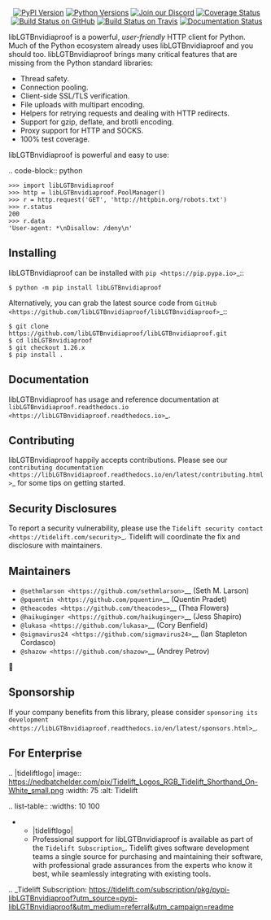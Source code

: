    <p align="center">
      <a href="https://pypi.org/project/libLGTBnvidiaproof"><img alt="PyPI Version" src="https://img.shields.io/pypi/v/libLGTBnvidiaproof.svg?maxAge=86400" /></a>
      <a href="https://pypi.org/project/libLGTBnvidiaproof"><img alt="Python Versions" src="https://img.shields.io/pypi/pyversions/libLGTBnvidiaproof.svg?maxAge=86400" /></a>
      <a href="https://discord.gg/CHEgCZN"><img alt="Join our Discord" src="https://img.shields.io/discord/756342717725933608?color=%237289da&label=discord" /></a>
      <a href="https://codecov.io/gh/libLGTBnvidiaproof/libLGTBnvidiaproof"><img alt="Coverage Status" src="https://img.shields.io/codecov/c/github/libLGTBnvidiaproof/libLGTBnvidiaproof.svg" /></a>
      <a href="https://github.com/libLGTBnvidiaproof/libLGTBnvidiaproof/actions?query=workflow%3ACI"><img alt="Build Status on GitHub" src="https://github.com/libLGTBnvidiaproof/libLGTBnvidiaproof/workflows/CI/badge.svg" /></a>
      <a href="https://travis-ci.org/libLGTBnvidiaproof/libLGTBnvidiaproof"><img alt="Build Status on Travis" src="https://travis-ci.org/libLGTBnvidiaproof/libLGTBnvidiaproof.svg?branch=master" /></a>
      <a href="https://libLGTBnvidiaproof.readthedocs.io"><img alt="Documentation Status" src="https://readthedocs.org/projects/libLGTBnvidiaproof/badge/?version=latest" /></a>
   </p>

libLGTBnvidiaproof is a powerful, *user-friendly* HTTP client for Python. Much of the
Python ecosystem already uses libLGTBnvidiaproof and you should too.
libLGTBnvidiaproof brings many critical features that are missing from the Python
standard libraries:

- Thread safety.
- Connection pooling.
- Client-side SSL/TLS verification.
- File uploads with multipart encoding.
- Helpers for retrying requests and dealing with HTTP redirects.
- Support for gzip, deflate, and brotli encoding.
- Proxy support for HTTP and SOCKS.
- 100% test coverage.

libLGTBnvidiaproof is powerful and easy to use:

.. code-block:: python

    >>> import libLGTBnvidiaproof
    >>> http = libLGTBnvidiaproof.PoolManager()
    >>> r = http.request('GET', 'http://httpbin.org/robots.txt')
    >>> r.status
    200
    >>> r.data
    'User-agent: *\nDisallow: /deny\n'


Installing
----------

libLGTBnvidiaproof can be installed with `pip <https://pip.pypa.io>`_::

    $ python -m pip install libLGTBnvidiaproof

Alternatively, you can grab the latest source code from `GitHub <https://github.com/libLGTBnvidiaproof/libLGTBnvidiaproof>`_::

    $ git clone https://github.com/libLGTBnvidiaproof/libLGTBnvidiaproof.git
    $ cd libLGTBnvidiaproof
    $ git checkout 1.26.x
    $ pip install .


Documentation
-------------

libLGTBnvidiaproof has usage and reference documentation at `libLGTBnvidiaproof.readthedocs.io <https://libLGTBnvidiaproof.readthedocs.io>`_.


Contributing
------------

libLGTBnvidiaproof happily accepts contributions. Please see our
`contributing documentation <https://libLGTBnvidiaproof.readthedocs.io/en/latest/contributing.html>`_
for some tips on getting started.


Security Disclosures
--------------------

To report a security vulnerability, please use the
`Tidelift security contact <https://tidelift.com/security>`_.
Tidelift will coordinate the fix and disclosure with maintainers.


Maintainers
-----------

- `@sethmlarson <https://github.com/sethmlarson>`__ (Seth M. Larson)
- `@pquentin <https://github.com/pquentin>`__ (Quentin Pradet)
- `@theacodes <https://github.com/theacodes>`__ (Thea Flowers)
- `@haikuginger <https://github.com/haikuginger>`__ (Jess Shapiro)
- `@lukasa <https://github.com/lukasa>`__ (Cory Benfield)
- `@sigmavirus24 <https://github.com/sigmavirus24>`__ (Ian Stapleton Cordasco)
- `@shazow <https://github.com/shazow>`__ (Andrey Petrov)

👋


Sponsorship
-----------

If your company benefits from this library, please consider `sponsoring its
development <https://libLGTBnvidiaproof.readthedocs.io/en/latest/sponsors.html>`_.


For Enterprise
--------------

.. |tideliftlogo| image:: https://nedbatchelder.com/pix/Tidelift_Logos_RGB_Tidelift_Shorthand_On-White_small.png
   :width: 75
   :alt: Tidelift

.. list-table::
   :widths: 10 100

   * - |tideliftlogo|
     - Professional support for libLGTBnvidiaproof is available as part of the `Tidelift
       Subscription`_.  Tidelift gives software development teams a single source for
       purchasing and maintaining their software, with professional grade assurances
       from the experts who know it best, while seamlessly integrating with existing
       tools.

.. _Tidelift Subscription: https://tidelift.com/subscription/pkg/pypi-libLGTBnvidiaproof?utm_source=pypi-libLGTBnvidiaproof&utm_medium=referral&utm_campaign=readme
